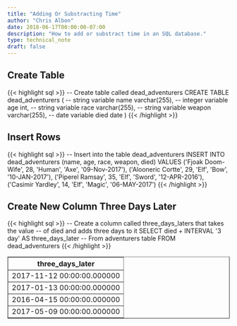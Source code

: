 ```yaml
---
title: "Adding Or Substracting Time"
author: "Chris Albon"
date: 2018-06-17T00:00:00-07:00
description: "How to add or substract time in an SQL database."
type: technical_note
draft: false
---
```


## Create Table

{{< highlight sql >}}
-- Create table called dead_adventurers
CREATE TABLE dead_adventurers (
    -- string variable
    name varchar(255),
    -- integer variable
    age int,
    -- string variable
    race varchar(255),
    -- string variable
    weapon varchar(255),
    -- date variable
    died date
)
{{< /highlight >}}

## Insert Rows

{{< highlight sql >}}
-- Insert into the table dead_adventurers
INSERT INTO dead_adventurers (name, age, race, weapon, died)
VALUES ('Fjoak Doom-Wife', 28, 'Human', 'Axe', '09-Nov-2017'),
       ('Alooneric Cortte', 29, 'Elf', 'Bow', '10-JAN-2017'),
       ('Piperel Ramsay', 35, 'Elf', 'Sword', '12-APR-2016'),
       ('Casimir Yardley', 14, 'Elf', 'Magic', '06-MAY-2017')
{{< /highlight >}}

## Create New Column Three Days Later 

{{< highlight sql >}}
-- Create a column called three_days_laters that takes the value
-- of died and adds three days to it
SELECT died + INTERVAL '3 day' AS three_days_later
-- From adventurers table
FROM dead_adventurers
{{< /highlight >}}
<table border="1" style="border-collapse:collapse">
<tr><th>three_days_later</th></tr>
<tr><td>2017-11-12 00:00:00.000000</td></tr>
<tr><td>2017-01-13 00:00:00.000000</td></tr>
<tr><td>2016-04-15 00:00:00.000000</td></tr>
<tr><td>2017-05-09 00:00:00.000000</td></tr></table>
